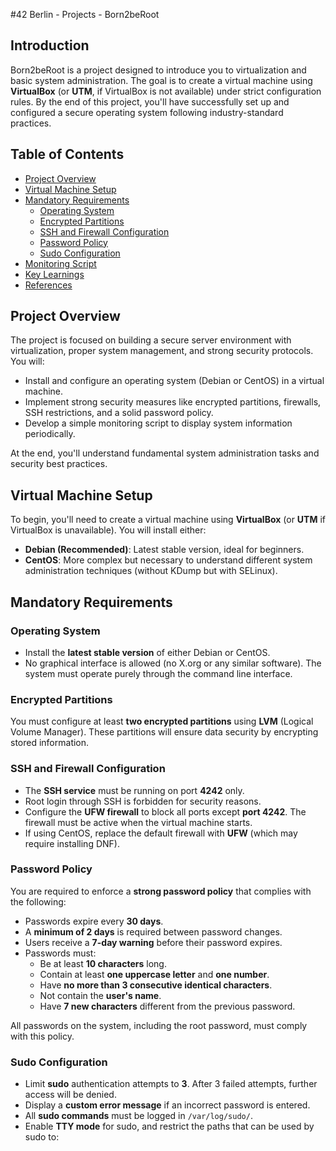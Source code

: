 #42 Berlin - Projects - Born2beRoot

## Introduction

Born2beRoot is a project designed to introduce you to virtualization and basic system administration. The goal is to create a virtual machine using **VirtualBox** (or **UTM**, if VirtualBox is not available) under strict configuration rules. By the end of this project, you'll have successfully set up and configured a secure operating system following industry-standard practices.

## Table of Contents

- [Project Overview](#project-overview)
- [Virtual Machine Setup](#virtual-machine-setup)
- [Mandatory Requirements](#mandatory-requirements)
  - [Operating System](#operating-system)
  - [Encrypted Partitions](#encrypted-partitions)
  - [SSH and Firewall Configuration](#ssh-and-firewall-configuration)
  - [Password Policy](#password-policy)
  - [Sudo Configuration](#sudo-configuration)
- [Monitoring Script](#monitoring-script)
- [Key Learnings](#key-learnings)
- [References](#references)

## Project Overview

The project is focused on building a secure server environment with virtualization, proper system management, and strong security protocols. You will:
- Install and configure an operating system (Debian or CentOS) in a virtual machine.
- Implement strong security measures like encrypted partitions, firewalls, SSH restrictions, and a solid password policy.
- Develop a simple monitoring script to display system information periodically.

At the end, you'll understand fundamental system administration tasks and security best practices.

## Virtual Machine Setup

To begin, you'll need to create a virtual machine using **VirtualBox** (or **UTM** if VirtualBox is unavailable). You will install either:
- **Debian (Recommended)**: Latest stable version, ideal for beginners.
- **CentOS**: More complex but necessary to understand different system administration techniques (without KDump but with SELinux).

## Mandatory Requirements

### Operating System

- Install the **latest stable version** of either Debian or CentOS.  
- No graphical interface is allowed (no X.org or any similar software). The system must operate purely through the command line interface.

### Encrypted Partitions

You must configure at least **two encrypted partitions** using **LVM** (Logical Volume Manager). These partitions will ensure data security by encrypting stored information.

### SSH and Firewall Configuration

- The **SSH service** must be running on port **4242** only.
- Root login through SSH is forbidden for security reasons.
- Configure the **UFW firewall** to block all ports except **port 4242**. The firewall must be active when the virtual machine starts.
- If using CentOS, replace the default firewall with **UFW** (which may require installing DNF).

### Password Policy

You are required to enforce a **strong password policy** that complies with the following:
- Passwords expire every **30 days**.
- A **minimum of 2 days** is required between password changes.
- Users receive a **7-day warning** before their password expires.
- Passwords must:
  - Be at least **10 characters** long.
  - Contain at least **one uppercase letter** and **one number**.
  - Have **no more than 3 consecutive identical characters**.
  - Not contain the **user's name**.
  - Have **7 new characters** different from the previous password.
  
All passwords on the system, including the root password, must comply with this policy.

### Sudo Configuration

- Limit **sudo** authentication attempts to **3**. After 3 failed attempts, further access will be denied.
- Display a **custom error message** if an incorrect password is entered.
- All **sudo commands** must be logged in `/var/log/sudo/`.
- Enable **TTY mode** for sudo, and restrict the paths that can be used by sudo to:

